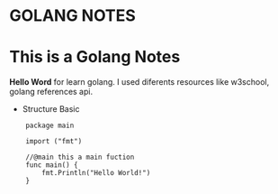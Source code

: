 GOLANG NOTES
========

# This is a Golang Notes
**Hello Word** for learn golang. I used diferents resources like w3school, golang references api.
- Structure Basic

```golang
    package main  

    import ("fmt")

    //@main this a main fuction
    func main() {  
        fmt.Println("Hello World!")
    }
```